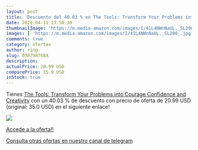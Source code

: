 ```yaml
---
layout: post
title: 'Descuento del 40.03 % en The Tools: Transform Your Problems into '
date: 2020-04-11 23:50:30
thumbnailImage: 'https://m.media-amazon.com/images/I/41L4NWnNaUL._SL200_.jpg'
images: [ 'https://m.media-amazon.com/images/I/41L4NWnNaUL._SL200_.jpg' ]
comments: true
category: ofertas
author: ring
slug: 030798768X
description:
actualPrice: 20.99 USD
comparePrice: 35.0 USD
inStock: true
---
```


Tienes [The Tools: Transform Your Problems into Courage  Confidence  and Creativity](https://www.amazon.com/dp/030798768X/?tag=redken08-20) con un 40.03 % de descuento con precio de oferta de 20.99 USD (original: 35.0 USD) en el siguiente enlace!

[![](https://m.media-amazon.com/images/I/41L4NWnNaUL._SL200_.jpg)](https://www.amazon.com/dp/030798768X/?tag=redken08-20)

[Accede a la oferta!!](https://www.amazon.com/dp/030798768X/?tag=redken08-20)

[Consulta otras ofertas en nuestro canal de telegram](https://t.me/s/ofertas25)

